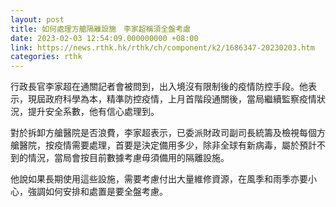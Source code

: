 ```yaml
---
layout: post
title: 如何處理方艙隔離設施　李家超稱須全盤考慮
date: 2023-02-03 12:54:09.000000000 +08:00
link: https://news.rthk.hk/rthk/ch/component/k2/1686347-20230203.htm
categories: rthk
---
```


行政長官李家超在通關記者會被問到，出入境沒有限制後的疫情防控手段。他表示，現屆政府科學為本，精準防控疫情，上月首階段通關後，當局繼續監察疫情狀況，提升安全系數，他有信心處理到。

對於拆卸方艙醫院是否浪費，李家超表示，已委派財政司副司長統籌及檢視每個方艙醫院，按疫情需要處理，首要是決定備用多少，除非全球有新病毒，屬於預計不到的情況，當局會按目前數據考慮毋須備用的隔離設施。

他說如果長期使用這些設施，需要考慮付出大量維修資源，在風季和雨季亦要小心，強調如何安排和處置是要全盤考慮。
